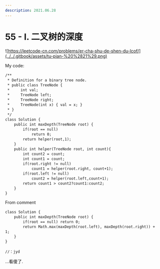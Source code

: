 ```yaml
---
description: 2021.06.28
---
```


# 55 - I. 二叉树的深度

![https://leetcode-cn.com/problems/er-cha-shu-de-shen-du-lcof/](../../.gitbook/assets/tu-pian-%20%2821%29.png)

My code:

```text
/**
 * Definition for a binary tree node.
 * public class TreeNode {
 *     int val;
 *     TreeNode left;
 *     TreeNode right;
 *     TreeNode(int x) { val = x; }
 * }
 */
class Solution {
    public int maxDepth(TreeNode root) {
        if(root == null)
            return 0;
        return helper(root,1);
    }
    public int helper(TreeNode root, int count){
        int count2 = count;
        int count1 = count;
        if(root.right != null)
            count1 = helper(root.right, count+1);
        if(root.left != null)
            count2 = helper(root.left,count+1);
        return count1 > count2?count1:count2;
    }
}
```

From comment

```text
class Solution {
    public int maxDepth(TreeNode root) {
        if(root == null) return 0;
        return Math.max(maxDepth(root.left), maxDepth(root.right)) + 1;
    }
}

//：jyd

```

...看傻了.

